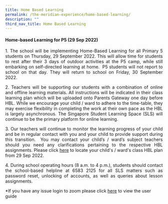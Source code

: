 ```yaml
---
title: Home Based Learning
permalink: /the-meridian-experience/home-based-learning/
description: ""
third_nav_title: Home Based Learning
---
```

#### Home-based Learning for P5 (29 Sep 2022)

<p align = "justify">1. The school will be implementing Home-Based Learning for all Primary 5 students on Thursday, 29 September 2022. This will allow time for students to rest after their 3 days of outdoor activities at the P5 camp, while still embarking on self-directed learning at home.  P5 students will not report to school on that day. They will return to school on Friday, 30 September 2022.</p>

<p align = "justify">2. Teachers will be supporting our students with a combination of online and offline learning materials. All instructions will be indicated in their class learning plan which will be uploaded onto Parents Gateway one day before HBL. While we encourage your child / ward to adhere to the time-table, they may exercise flexibility in completing the work at their own pace as the HBL is largely asynchronous. The Singapore Student Learning Space (SLS) will continue to be the primary platform for online learning.</p>

<p align = "justify">3. Our teachers will continue to monitor the learning progress of your child and be in regular contact with you and your child to provide support during this transition.  You may contact your child’s / ward’s subject teachers should you need any clarifications pertaining to the respective HBL assignments. Please click <a href = "https://staging.dwna1etcg5x8g.amplifyapp.com/the-meridian-experience/home-based-learning/hbl-daily-learning-plans/"> here</a> to locate your child's / ward's class HBL plan from 29 Sep 2022.</p>

<p align = "justify">4.  During school operating hours (8 a.m. to 4 p.m.), students should contact the school-based helpline at 6583 2125 for all SLS matters such as password reset, unlocking of accounts, as well as queries about lesson assignments.</p>

*If you have any issue login to zoom please click <a href = "/files/The%20Meridian%20Experience/SLS/Zoom%20User%20Guide%20for%20Students.pdf">here</a> to view the user guide